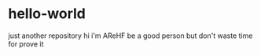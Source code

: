 # hello-world
just another repository
hi i'm AReHF
be a good person but don't waste time for prove it

